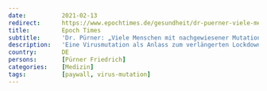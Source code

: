 ```yaml
---
date:          2021-02-13
redirect:      https://www.epochtimes.de/gesundheit/dr-puerner-viele-menschen-mit-nachgewiesener-mutation-sind-voellig-gesund-a3446544.html
title:         Epoch Times
subtitle:      'Dr. Pürner: „Viele Menschen mit nachgewiesener Mutation sind völlig gesund“'
description:   'Eine Virusmutation als Anlass zum verlängerten Lockdown, FFP2-Masken für die breite Bevölkerung und Rufe nach einer Zero-Covid-Kampagne. Seit dem Ausrufen der Corona-Pandemie haben sich die Maßnahmen mehr und mehr verschärft. Epoch Times bat den früheren Gesundheitsamtsleiter Dr. Friedrich Pürner um seine fachkundige Expertise über die aktuelle Lage.'
country:       DE
persons:       [Pürner Friedrich]
categories:    [Medizin]
tags:          [paywall, virus-mutation]
---
```

